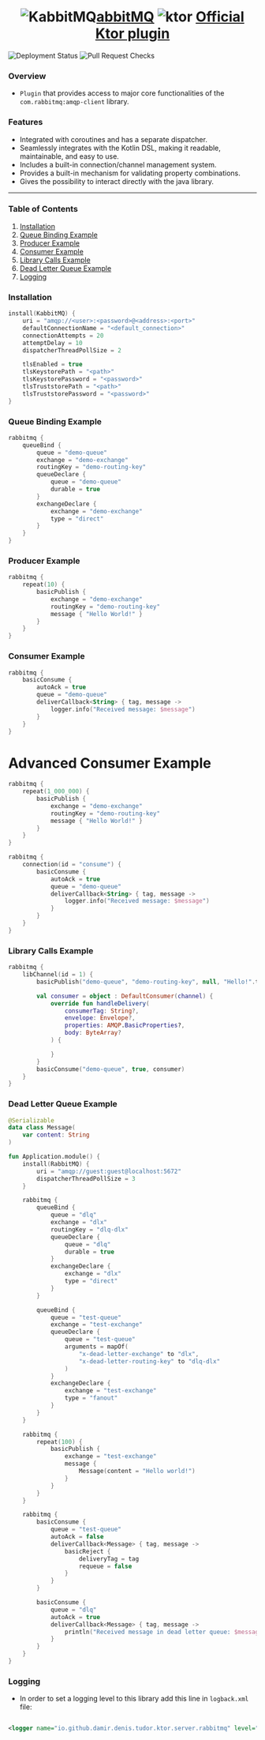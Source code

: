 <div align="center">

# ![KabbitMQ](https://github.com/user-attachments/assets/bc22917b-d6bd-4f34-8775-707e575677a0)[abbitMQ](https://central.sonatype.com/artifact/io.github.damirdenis-tudor/ktor-server-rabbitmq) ![ktor](https://avatars.githubusercontent.com/u/28214161?s=48&v=4) [Official Ktor plugin](https://start.ktor.io/settings)

</div>

![Deployment Status](https://github.com/DamirDenis-Tudor/ktor-server-rabbitmq/actions/workflows/deployment.yml/badge.svg) ![Pull Request Checks](https://github.com/DamirDenis-Tudor/ktor-server-rabbitmq/actions/workflows/pull-request-checks.yml/badge.svg)

### Overview

- `Plugin` that provides access to major core functionalities of the `com.rabbitmq:amqp-client` library.

### Features

- Integrated with coroutines and has a separate dispatcher.
- Seamlessly integrates with the Kotlin DSL, making it readable, maintainable, and easy to use.
- Includes a built-in connection/channel management system.
- Provides a built-in mechanism for validating property combinations.
- Gives the possibility to interact directly with the java library.

---

### Table of Contents

1. [Installation](#installation)
2. [Queue Binding Example](#queue-binding-example)
3. [Producer Example](#producer-example)
4. [Consumer Example](#consumer-example)
5. [Library Calls Example](#library-calls-example)
6. [Dead Letter Queue Example](#dead-letter-queue-example)
7. [Logging](#logging)

### Installation

```kotlin
install(KabbitMQ) {
    uri = "amqp://<user>:<password>@<address>:<port>"
    defaultConnectionName = "<default_connection>"
    connectionAttempts = 20
    attemptDelay = 10
    dispatcherThreadPollSize = 2

    tlsEnabled = true
    tlsKeystorePath = "<path>"
    tlsKeystorePassword = "<password>"
    tlsTruststorePath = "<path>"
    tlsTruststorePassword = "<password>"
}
```

### Queue Binding Example

```kotlin
rabbitmq {
    queueBind {
        queue = "demo-queue"
        exchange = "demo-exchange"
        routingKey = "demo-routing-key"
        queueDeclare {
            queue = "demo-queue"
            durable = true
        }
        exchangeDeclare {
            exchange = "demo-exchange"
            type = "direct"
        }
    }
}
```

### Producer Example

```kotlin
rabbitmq {
    repeat(10) {
        basicPublish {
            exchange = "demo-exchange"
            routingKey = "demo-routing-key"
            message { "Hello World!" }
        }
    }
}
```

### Consumer Example

```kotlin
rabbitmq {
    basicConsume {
        autoAck = true
        queue = "demo-queue"
        deliverCallback<String> { tag, message ->
            logger.info("Received message: $message")
        }
    }
}
```

# Advanced Consumer Example
```kotlin
rabbitmq {
    repeat(1_000_000) {
        basicPublish {
            exchange = "demo-exchange"
            routingKey = "demo-routing-key"
            message { "Hello World!" }
        }
    }
}

rabbitmq {
    connection(id = "consume") {
        basicConsume {
            autoAck = true
            queue = "demo-queue"
            deliverCallback<String> { tag, message ->
                logger.info("Received message: $message")
            }
        }
    }
}
```

### Library Calls Example

```kotlin
rabbitmq {
    libChannel(id = 1) {
        basicPublish("demo-queue", "demo-routing-key", null, "Hello!".toByteArray())

        val consumer = object : DefaultConsumer(channel) {
            override fun handleDelivery(
                consumerTag: String?,
                envelope: Envelope?,
                properties: AMQP.BasicProperties?,
                body: ByteArray?
            ) {

            }
        }
        basicConsume("demo-queue", true, consumer)
    }
}
```

### Dead Letter Queue Example

```kotlin 
@Serializable
data class Message(
    var content: String
)

fun Application.module() {
    install(RabbitMQ) {
        uri = "amqp://guest:guest@localhost:5672"
        dispatcherThreadPollSize = 3
    }

    rabbitmq {
        queueBind {
            queue = "dlq"
            exchange = "dlx"
            routingKey = "dlq-dlx"
            queueDeclare {
                queue = "dlq"
                durable = true
            }
            exchangeDeclare {
                exchange = "dlx"
                type = "direct"
            }
        }

        queueBind {
            queue = "test-queue"
            exchange = "test-exchange"
            queueDeclare {
                queue = "test-queue"
                arguments = mapOf(
                    "x-dead-letter-exchange" to "dlx",
                    "x-dead-letter-routing-key" to "dlq-dlx"
                )
            }
            exchangeDeclare {
                exchange = "test-exchange"
                type = "fanout"
            }
        }
    }

    rabbitmq {
        repeat(100) {
            basicPublish {
                exchange = "test-exchange"
                message {
                    Message(content = "Hello world!")
                }
            }
        }
    }

    rabbitmq {
        basicConsume {
            queue = "test-queue"
            autoAck = false
            deliverCallback<Message> { tag, message ->
                basicReject {
                    deliveryTag = tag
                    requeue = false
                }
            }
        }

        basicConsume {
            queue = "dlq"
            autoAck = true
            deliverCallback<Message> { tag, message ->
                println("Received message in dead letter queue: $message")
            }
        }
    }
}
```

### Logging

- In order to set a logging level to this library add this line in `logback.xml` file:

```xml

<logger name="io.github.damir.denis.tudor.ktor.server.rabbitmq" level="<level>"/>
```
